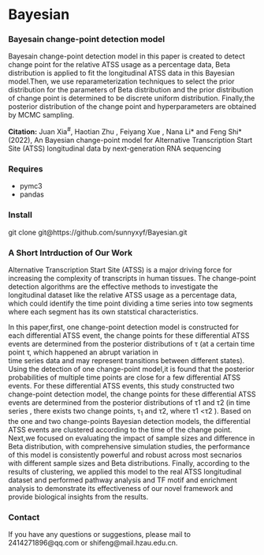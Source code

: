 # Bayesian
<h3>Bayesain change-point detection model</h3>
<p>
Bayesain change-point detection model in this paper is created to detect change point for the relative
ATSS usage as a percentage data, Beta distribution is applied to fit the longitudinal ATSS data in this 
Bayesian model.Then, we use reparameterization techniques to select the prior distribution for the 
parameters of Beta distribution and the prior distribution of change point is determined to be discrete
uniform distribution. Finally,the posterior distribution of the change point and hyperparameters are 
obtained by MCMC sampling.
</p>
<p>
<strong>Citation:</strong> Juan Xia<sup>#</sup>, Haotian Zhu , Feiyang Xue , Nana Li*  and Feng Shi*(2022), An Bayesian 
  change-point model for  Alternative Transcription Start Site (ATSS) longitudinal data by next-generation RNA sequencing
</p>
<h3>Requires</h3>
<ul>
<li>pymc3</li>
<li>pandas</li>
</ul>
<h3>Install</h3>
git clone git@https://github.com/sunnyxyf/Bayesian.git
<h3>A Short Intrduction of Our Work</h3>
<p>Alternative Transcription Start Site (ATSS) is a major driving force for increasing the complexity
of transcripts in human tissues. The change-point detection algorithms are the effective methods to 
investigate the longitudinal dataset like the relative ATSS usage as a percentage data, which could 
identify the time point dividing a time series into tow segments where each segment has its own statstical
characteristics.</p>
In this paper,first, one change-point detection model is constructed for each differential ATSS event,
the change points for these differential ATSS events are determined from the posterior distributions of
τ (at a certain time point τ, which happened an abrupt variation in time series data and may represent
transitions between different states). Using the detection of one change-point model,it is found that
the posterior probabilities of multiple time points are close for a few differential ATSS events. For
these differential ATSS events, this study constructed two change-point detection model, the change points 
for these differential ATSS events are determined from the posterior distributions of τ1 and τ2 (in time series
, there exists two change points, τ<SUB>1</SUB> and τ2, where τ1 <τ2 ). Based on the one and two change-points Bayesian
detection models, the differential ATSS events are clustered according to the time of the change point. 
Next,we focused on evaluating the impact of sample sizes and difference in Beta distribution, with comprehensive
simulation studies, the performance of this model is consistently powerful and robust across most secnarios with
different sample sizes and Beta distributions.
Finally, according to the results of clustering, we applied this model to the real ATSS longitudinal dataset and 
performed pathway analysis and TF motif and enrichment analysis to demonstrate its effectiveness of our novel 
framework and provide biological insights from the results.

<h3>Contact</h3>
If you have any questions or suggestions, please mail to 2414271896@qq.com or shifeng@mail.hzau.edu.cn.
